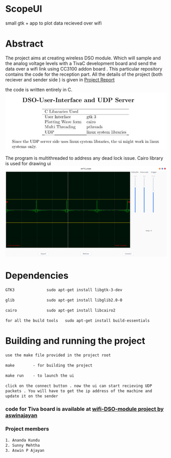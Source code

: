 # ScopeUI
small gtk + app to plot data recieved over wifi

# Abstract 
  The project aims at creating wireless DSO module. Which will sample and the analog voltage levels with a TivaC development board 
  and send the data over a wifi link using CC3100 addon board . This particular repository contains the code for the reception part. All the details of the project (both reciever and sender side ) is given in [Project Report](report/ee712_project_report.pdf)
  
  the code is written entirely in C. 
      ![Please read report/ee712_project_report](report/libraries_used.png)
     
 
      
The program is multithreaded to address any dead lock issue. Cairo library is used for drawing ui 
![Please read report/ee712_project_report](report/ui_snap.png)

# Dependencies 
	
	GTK3			  sudo apt-get install libgtk-3-dev
	
	glib			  sudo apt-get install libglib2.0-0 
	
	cairo			  sudo apt-get install libcairo2
	
	for all the build tools   sudo apt-get install build-essentials


# Building and running the project 

	use the make file provided in the project root
	
	make 		- for building the project

	make run 	- to launch the ui 

	click on the connect button . now the ui can start recieving UDP packets . You will have to get the ip address of the machine and update it on the sender 

### code for Tiva board is available at [wifi-DSO-module project by aswinajayan](https://github.com/aswinpajayan/wifi-DSO-module)

### Project members 
	1. Ananda Kundu 
	2. Sunny Mehtha 
	3. Aswin P Ajayan 
